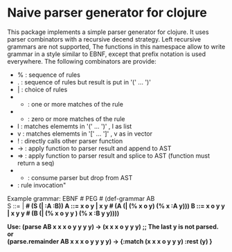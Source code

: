 # Naive parser generator for clojure

This package implements a simple parser generator for clojure. 
It uses parser combinators with a recursive decend strategy.
Left recursive grammars are not supported,
The functions in this namespace allow to write grammar in a style
similar to EBNF, except that prefix notation is used everywhere.
The following combinators are provide:
+ %  : sequence of rules
+ .  : sequence of rules but result is put in '(' ...  ')'
+ |  : choice of rules
+ +  : one or more matches of the rule
+ *  : zero or more matches of the rule
+ l  : matches elememts in '(' ...  ')' , l as list
+ v  : matches elememts in '[' ... ']' , v as in vector 
+ !  : directly calls other parser function
+ ->  : apply function to parser result and append to AST
+ =>  : apply function to parser result and splice to AST (function must return a seq)
+ -  : consume parser but drop from AST
+ <keyword> : rule invocation"

Example grammar: 
        EBNF                       #    PEG
                                   #   (def-grammar AB                            
        S ::= <A> | <B>            #     (S (| :A :B))
        A ::= x o y | x <A> y      #     (A (| (% x o y) (% x :A y)))
        B ::= x o y y | x <B> y y  #     (B (| (% x o y y ) (% x :B y y))))

Use:
      (parse AB x x x o y y y y)  -> (x x x o y y y) ;; The last y is not parsed. 
or       
      (parse.remainder AB x x x o y y y y)  -> 
                       {:match (x x x o y y y)  :rest (y) }